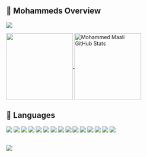 
## 💪 Mohammeds Overview

<a href="https://www.buymeacoffee.com/mohamgoham5"><img src="https://img.buymeacoffee.com/button-api/?text=Buy Mohammeds coffee&emoji=&slug=mohamgoham5&button_colour=FFDD00&font_colour=000000&font_family=Cookie&outline_colour=000000&coffee_colour=ffffff" /></a>

<p>
  <a href="https://github.com/brohamgoham/brohamgoham" >
    <img align="center" src="https://github-readme-stats.vercel.app/api/top-langs/?layout=compact&username=brohamgoham&hide=python,typescript,javascript,css,scss,java,html&title_color=ffffff&text_color=c9cacc&icon_color=2bbc8a&bg_color=FFDD00" height="180px"/>
  </a>
  
  <a href="https://github.com/brohamgoham/brohamgoham" >
    <img align="center" src="https://github-readme-stats.vercel.app/api?username=brohamgoham&show_icons=true&line_height=27&count_private=true&title_color=ffffff&text_color=c9cacc&icon_color=2bbc8a&bg_color=1d1f21" alt="Mohammed Maali GitHub Stats" height="180px"/>
  </a>
  
 </p>
 
 

## 📖 Languages
 
<div align="left">
  <img src="https://img.shields.io/badge/Rust-535098?style=for-the-badge&logo=rust&logoColor=black">
  <img src="https://img.shields.io/badge/Solidity-9E9E9E?style=for-the-badge&logo=solidity&logoColor=black">
  <img src="https://img.shields.io/badge/Go-430098?style=for-the-badge&logo=go&logoColor=white">
  <img src="https://img.shields.io/badge/JavaScript-F7DF1E?style=for-the-badge&logo=javascript&logoColor=black">
  <img src="https://img.shields.io/badge/TypeScript-007ACC?style=for-the-badge&logo=typescript&logoColor=white">
  <img src="https://img.shields.io/badge/React-20232A?style=for-the-badge&logo=react&logoColor=61DAFB">
  <img src="https://img.shields.io/badge/Node.js-339933?style=for-the-badge&logo=nodedotjs&logoColor=white">
  <img src="https://img.shields.io/badge/Express.js-000000?style=for-the-badge&logo=express&logoColor=white">
  <img src="https://img.shields.io/badge/Jest-C21325?style=for-the-badge&logo=jest&logoColor=white">
  <img src="https://img.shields.io/badge/CSS3-1572B6?style=for-the-badge&logo=css3&logoColor=white">
  <img src="https://img.shields.io/badge/PostgreSQL-316192?style=for-the-badge&logo=postgresql&logoColor=white">
  <img src="https://img.shields.io/badge/MongoDB-4EA94B?style=for-the-badge&logo=mongodb&logoColor=white">
  <img src="https://img.shields.io/badge/Docker-2CA5E0?style=for-the-badge&logo=docker&logoColor=white">
  <img src="https://img.shields.io/badge/kubernetes-326ce5.svg?&style=for-the-badge&logo=kubernetes&logoColor=white">
  <img src="https://img.shields.io/badge/Git-F05032?style=for-the-badge&logo=git&logoColor=white">
<div/>

<br />

![](https://komarev.com/ghpvc/?username=brohamgoham&color=dc143c)
